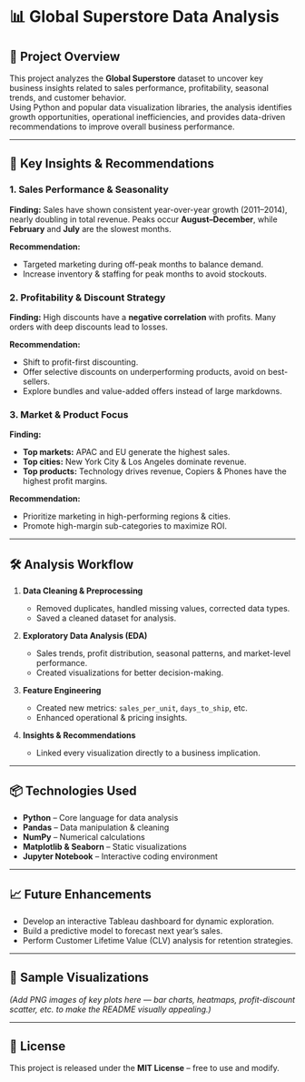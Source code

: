 # 📊 Global Superstore Data Analysis

## 📌 Project Overview
This project analyzes the **Global Superstore** dataset to uncover key business insights related to sales performance, profitability, seasonal trends, and customer behavior.  
Using Python and popular data visualization libraries, the analysis identifies growth opportunities, operational inefficiencies, and provides data-driven recommendations to improve overall business performance.

---

## 🚀 Key Insights & Recommendations

### 1. Sales Performance & Seasonality
**Finding:** Sales have shown consistent year-over-year growth (2011–2014), nearly doubling in total revenue. Peaks occur **August–December**, while **February** and **July** are the slowest months.  

**Recommendation:**  
- Targeted marketing during off-peak months to balance demand.  
- Increase inventory & staffing for peak months to avoid stockouts.  

### 2. Profitability & Discount Strategy
**Finding:** High discounts have a **negative correlation** with profits. Many orders with deep discounts lead to losses.  

**Recommendation:**  
- Shift to profit-first discounting.  
- Offer selective discounts on underperforming products, avoid on best-sellers.  
- Explore bundles and value-added offers instead of large markdowns.  

### 3. Market & Product Focus
**Finding:**  
- **Top markets:** APAC and EU generate the highest sales.  
- **Top cities:** New York City & Los Angeles dominate revenue.  
- **Top products:** Technology drives revenue, Copiers & Phones have the highest profit margins.  

**Recommendation:**  
- Prioritize marketing in high-performing regions & cities.  
- Promote high-margin sub-categories to maximize ROI.  

---

## 🛠 Analysis Workflow
1. **Data Cleaning & Preprocessing**  
   - Removed duplicates, handled missing values, corrected data types.  
   - Saved a cleaned dataset for analysis.  

2. **Exploratory Data Analysis (EDA)**  
   - Sales trends, profit distribution, seasonal patterns, and market-level performance.  
   - Created visualizations for better decision-making.  

3. **Feature Engineering**  
   - Created new metrics: `sales_per_unit`, `days_to_ship`, etc.  
   - Enhanced operational & pricing insights.  

4. **Insights & Recommendations**  
   - Linked every visualization directly to a business implication.  

---


## 📦 Technologies Used
- **Python** – Core language for data analysis  
- **Pandas** – Data manipulation & cleaning  
- **NumPy** – Numerical calculations  
- **Matplotlib & Seaborn** – Static visualizations  
- **Jupyter Notebook** – Interactive coding environment  

---

## 📈 Future Enhancements
- Develop an interactive Tableau dashboard for dynamic exploration.  
- Build a predictive model to forecast next year’s sales.  
- Perform Customer Lifetime Value (CLV) analysis for retention strategies.  

---

## 📸 Sample Visualizations
*(Add PNG images of key plots here — bar charts, heatmaps, profit-discount scatter, etc. to make the README visually appealing.)*

---

## 📄 License
This project is released under the **MIT License** – free to use and modify.

